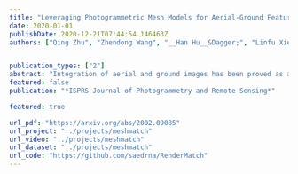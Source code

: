 ```yaml
---
title: "Leveraging Photogrammetric Mesh Models for Aerial-Ground Feature Point Matching toward Integrated 3D Reconstruction"
date: 2020-01-01
publishDate: 2020-12-21T07:44:54.146463Z
authors: ["Qing Zhu", "Zhendong Wang", "__Han Hu__&Dagger;", "Linfu Xie", "Xuming Ge", "Yeting Zhang"]


publication_types: ["2"]
abstract: "Integration of aerial and ground images has been proved as an efficient approach to enhance the surface reconstruction in urban environments. However, as the first step, the feature point matching between aerial and ground images is remarkably difficult, due to the large differences in viewpoint and illumination conditions. Previous studies based on geometry-aware image rectification have alleviated this problem, but the performance and convenience of this strategy are still limited by several flaws, e.g. quadratic image pairs, segregated extraction of descriptors and occlusions. To address these problems, we propose a novel approach: leveraging photogrammetric mesh models for aerial-ground image matching. The methods have linear time complexity with regard to the number of images. It explicitly handles low overlap using multi-view images. The proposed methods can be directly injected into off-the-shelf structure-from-motion (SFM) and multi-view stereo (MVS) solutions. First, aerial and ground images are reconstructed separately and initially co-registered through weak georeferencing data. Second, aerial models are rendered to the initial ground views, in which color, depth and normal images are obtained. Then, feature matching between synthesized and ground images are conducted through descriptor searching and geometry-constrained outlier removal. Finally, oriented 3D patches are formulated using the synthesized depth and normal images and the correspondences are propagated to the aerial views through patch-based matching. Experimental evaluations using five datasets reveal satisfactory performance of the proposed methods in aerial-ground image matching, which succeeds in all of the ten challenging pairs compared to only three for the second best. In addition, incorporation of existing SFM and MVS solutions enables more complete reconstruction results, with better internal stability."
featured: false
publication: "*ISPRS Journal of Photogrammetry and Remote Sensing*"

featured: true

url_pdf: "https://arxiv.org/abs/2002.09085"
url_project: "../projects/meshmatch"
url_video: "../projects/meshmatch"
url_dataset: "../projects/meshmatch"
url_code: "https://github.com/saedrna/RenderMatch"
---
```


